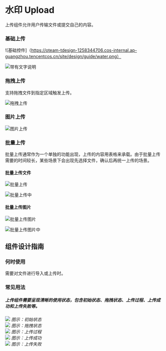 # 水印 Upload

上传组件允许用户传输文件或提交自己的内容。
### 基础上传

![基础控件]（https://oteam-tdesign-1258344706.cos-internal.ap-guangzhou.tencentcos.cn/site/design/guide/water.png）

![带有文字说明](https://tdesign.gtimg.com/site/design/images/带有文字说明-1848722.jpg)

### 拖拽上传
支持拖拽文件到指定区域触发上传。

![拖拽上传](https://tdesign.gtimg.com/site/design/images/拖拽上传-1848736.jpg)

### 图片上传

![图片上传](https://tdesign.gtimg.com/site/design/images/图片上传-1848750.jpg)

### 批量上传
批量上传通常作为一个单独的功能出现，上传的内容用表格来承载。由于批量上传需要的时间较长，某些场景下会出现先选择文件，确认后再统一上传的场景。

#### 批量上传文件
![批量上传](https://tdesign.gtimg.com/site/design/images/批量上传-1848761.jpg)

![批量上传中](https://tdesign.gtimg.com/site/design/images/批量上传中-1848782.jpg)

#### 批量上传图片

![批量上传图片](https://tdesign.gtimg.com/site/design/images/批量上传图片-1848803.jpg)

![批量上传图片中](https://tdesign.gtimg.com/site/design/images/批量上传图片中-1848814.jpg)

## 组件设计指南


### 何时使用

需要对文件进行导入或上传时。

### 常见用法

##### 上传组件需要呈现清晰的使用状态，包含初始状态、拖拽状态、上传过程、上传成功和上传失败等。

<div class="legend">
  <div class="item">
    <img src="https://oteam-tdesign-1258344706.cos.ap-guangzhou.myqcloud.com/site/design/%E4%B8%8A%E4%BC%A01@2x.png"/>
     <em>图示：初始状态</em>
  </div>

  <div class="item">
    <img src="https://oteam-tdesign-1258344706.cos.ap-guangzhou.myqcloud.com/site/design/%E4%B8%8A%E4%BC%A0-2@2x.png"/>
    <em>图示：拖拽状态</em>
  </div>

  <div class="item">
    <img src="https://oteam-tdesign-1258344706.cos.ap-guangzhou.myqcloud.com/site/design/%E4%B8%8A%E4%BC%A0-3@2x.png"/>
    <em>图示：上传过程</em>
  </div>

  <div class="item">
    <img src="https://oteam-tdesign-1258344706.cos.ap-guangzhou.myqcloud.com/site/design/%E4%B8%8A%E4%BC%A0-4@2x.png"/>
    <em>图示：上传成功</em>
  </div>

  <div class="item">
    <img src="https://oteam-tdesign-1258344706.cos.ap-guangzhou.myqcloud.com/site/design/upload-5@2x.png"/>
    <em>图示：上传失败</em>
  </div>
</div>

